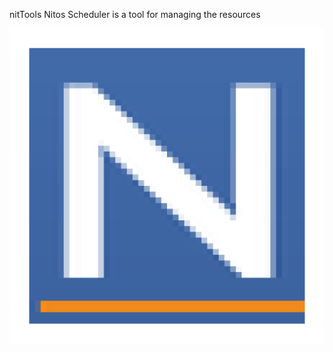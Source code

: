 nitTools
Nitos Scheduler is a tool for managing the resources

![alt tag](https://github.com/zoevas/nitTools/blob/master/ic_launcher-web.png)
